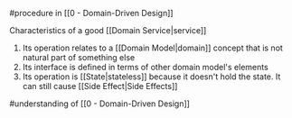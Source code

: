 #procedure in [[0 - Domain-Driven Design]]

Characteristics of a good [[Domain Service|service]]

1. Its operation relates to a  [[Domain Model|domain]] concept that is not natural part of something else
2. Its interface is defined in terms of other domain model's elements
3. Its operation is [[State|stateless]] because it doesn't hold the state. It can still cause [[Side Effect|Side Effects]]

#understanding of [[0 - Domain-Driven Design]]